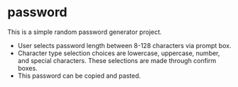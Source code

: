 # password

This is a simple random password generator project.

- User selects password length between 8-128 characters via prompt box.
- Character type selection choices are lowercase, uppercase, number, and special characters. These selections are made through confirm boxes.
- This password can be copied and pasted.

